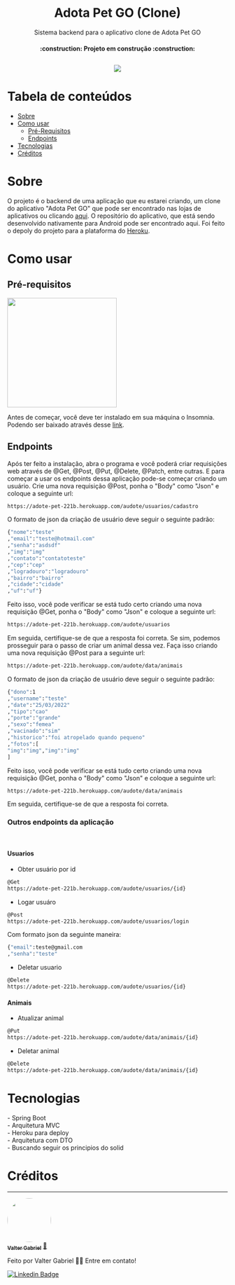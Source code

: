 <h1 align="center">Adota Pet GO (Clone)</h1>
<p align="center">Sistema backend para o aplicativo clone de Adota Pet GO</p>
<h4 align="center"> 
    :construction:  Projeto em construção  :construction:
</h4>
<h2 align="center">
    <img src="https://img.shields.io/static/v1?label=Heroku&message=Working&color=#430098&style=flat&logo=heroku"/>
    </h2>

Tabela de conteúdos
=================
<!--ts-->
   * [Sobre](#sobre)
   * [Como usar](#como-usar)
      * [Pré-Requisitos](#pre-requisitos)
      * [Endpoints](#endpoints)  
   * [Tecnologias](#tecnologias)
   * [Créditos](#creditos)
<!--te-->

<h1>Sobre</h1>
<p>O projeto é o backend de uma aplicação que eu estarei criando, um clone do aplicativo "Adota Pet GO" que pode ser encontrado nas lojas de aplicativos ou clicando <a href = "https://play.google.com/store/apps/details?id=com.labup.adotapetv2&hl=pt_BR&gl=US">aqui</a>.
   O repositório do aplicativo, que está sendo desenvolvido nativamente para Android pode ser encontrado aqui. Foi feito o depoly do projeto para a plataforma do <a href = "">Heroku</a>.</br>
<h1>Como usar</h1>
<h2>Pré-requisitos</h2>
<img src="https://user-images.githubusercontent.com/63808405/171037587-3c6b6b8f-e9c3-4b97-b4b0-a54d6c9fb8dc.png" width = "250px"></br>
<p>Antes de começar, você deve ter instalado em sua máquina o Insomnia. Podendo ser baixado através desse <a href = "https://insomnia.rest/download">link</a>.</br>
<h2>Endpoints</h2>
<p>Após ter feito a instalação, abra o programa e você poderá criar requisições web através de @Get, @Post, @Put, @Delete, @Patch, entre outras. E para começar a usar os endpoints dessa aplicação pode-se começar criando um usuário. Crie uma nova requisição @Post, ponha o "Body" como "Json" e coloque a seguinte url:</br>

```bash
https://adote-pet-221b.herokuapp.com/audote/usuarios/cadastro
``` 
O formato de json da criação de usuário deve seguir o seguinte padrão:

```bash
{"nome":"teste"
,"email":"teste@hotmail.com"
,"senha":"asdsdf"
,"img":"img"
,"contato":"contatoteste"
,"cep":"cep"
,"logradouro":"logradouro"
,"bairro":"bairro"
,"cidade":"cidade"
,"uf":"uf"}
``` 
Feito isso, você pode verificar se está tudo certo criando uma nova requisição @Get, ponha o "Body" como "Json" e coloque a seguinte url:</br>

```bash
https://adote-pet-221b.herokuapp.com/audote/usuarios
``` 

Em seguida, certifique-se de que a resposta foi correta. Se sim, podemos prosseguir para o passo de criar um animal dessa vez. Faça isso criando uma nova requisição @Post para a seguinte url:

```bash
https://adote-pet-221b.herokuapp.com/audote/data/animais
``` 

O formato de json da criação de usuário deve seguir o seguinte padrão:


```bash
{"dono":1
,"username":"teste"
,"date":"25/03/2022"
,"tipo":"cao"
,"porte":"grande"
,"sexo":"femea"
,"vacinado":"sim"
,"historico":"foi atropelado quando pequeno"
,"fotos":[
"img":"img","img":"img"
]
``` 

Feito isso, você pode verificar se está tudo certo criando uma nova requisição @Get, ponha o "Body" como "Json" e coloque a seguinte url:</br>

```bash
https://adote-pet-221b.herokuapp.com/audote/data/animais
``` 

Em seguida, certifique-se de que a resposta foi correta.</br>

<h3>Outros endpoints da aplicação</h3></br>
<h4>Usuarios</h4>

- Obter usuário por id

```bash
@Get
https://adote-pet-221b.herokuapp.com/audote/usuarios/{id}
``` 

- Logar usuáro
```bash
@Post
https://adote-pet-221b.herokuapp.com/audote/usuarios/login
``` 
Com formato json da seguinte maneira:
```bash
{"email":teste@gmail.com
,"senha":"teste"
``` 

- Deletar usuario
```bash
@Delete
https://adote-pet-221b.herokuapp.com/audote/usuarios/{id}
``` 

<h4>Animais</h4>

- Atualizar animal

```bash
@Put
https://adote-pet-221b.herokuapp.com/audote/data/animais/{id}
```

- Deletar animal
```bash
@Delete
https://adote-pet-221b.herokuapp.com/audote/data/animais/{id}
```

<h1>Tecnologias</h1>
- Spring Boot</br>
- Arquitetura MVC</br>
- Heroku para deploy</br>
- Arquitetura com DTO</br>
- Buscando seguir os principios do solid</br>


<h1>Créditos</h1>

---

<a href="https://www.linkedin.com/in/valter-gabriel">
 <img style="border-radius: 50%;" src="https://user-images.githubusercontent.com/63808405/171045850-84caf881-ee10-4782-9016-ea1682c4731d.jpeg" width="100px;" alt=""/>
 <br />
 <sub><b>Valter Gabriel</b></sub></a> <a href="https://www.linkedin.com/in/valter-gabriel" title="Linkedin">🚀</a>
 
Feito por Valter Gabriel 👋🏽 Entre em contato!

[![Linkedin Badge](https://img.shields.io/badge/-Gabriel-blue?style=flat-square&logo=Linkedin&logoColor=white&link=https://www.linkedin.com/in/valter-gabriel/)](https://www.linkedin.com/in/valter-gabriel/) 



